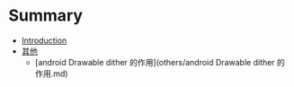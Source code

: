 # Summary

* [Introduction](README.md)
* [其他](others/others.md)
    * [android Drawable dither 的作用](others/android Drawable dither 的作用.md)

